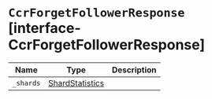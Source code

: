 # `CcrForgetFollowerResponse` [interface-CcrForgetFollowerResponse]

| Name | Type | Description |
| - | - | - |
| `_shards` | [ShardStatistics](./ShardStatistics.md) | &nbsp; |
